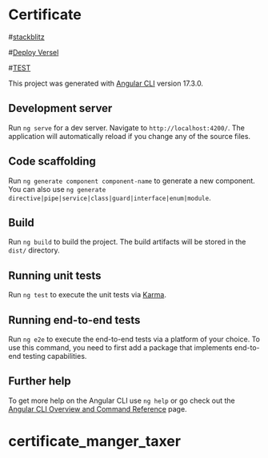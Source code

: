# Certificate
#[stackblitz](https://stackblitz.com/~/github.com/arybary/certificate_manger_taxer)

#[Deploy Versel](https://certificate-manger-taxer.vercel.app/)

#[TEST](https://docs.google.com/document/d/1uImLaWH_UkptG_QmI3oqr3Mmm7s_wbJ3TyOET7WA_kM/edit#heading=h.or9pj8yiay3)

This project was generated with [Angular CLI](https://github.com/angular/angular-cli) version 17.3.0.

## Development server

Run `ng serve` for a dev server. Navigate to `http://localhost:4200/`. The application will automatically reload if you change any of the source files.

## Code scaffolding

Run `ng generate component component-name` to generate a new component. You can also use `ng generate directive|pipe|service|class|guard|interface|enum|module`.

## Build

Run `ng build` to build the project. The build artifacts will be stored in the `dist/` directory.

## Running unit tests

Run `ng test` to execute the unit tests via [Karma](https://karma-runner.github.io).

## Running end-to-end tests

Run `ng e2e` to execute the end-to-end tests via a platform of your choice. To use this command, you need to first add a package that implements end-to-end testing capabilities.

## Further help

To get more help on the Angular CLI use `ng help` or go check out the [Angular CLI Overview and Command Reference](https://angular.io/cli) page.
# certificate_manger_taxer
